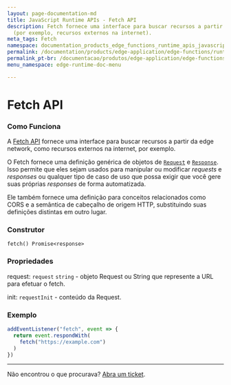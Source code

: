 ```yaml
---
layout: page-documentation-md
title: JavaScript Runtime APIs - Fetch API
description: Fetch fornece uma interface para buscar recursos a partir da edge network
  (por exemplo, recursos externos na internet).
meta_tags: Fetch
namespace: documentation_products_edge_functions_runtime_apis_javascript_fetch
permalink: /documentation/products/edge-application/edge-functions/runtime-apis/javascript/fetch/
permalink_pt-br: /documentacao/produtos/edge-application/edge-functions/runtime-apis/javascript/fetch/
menu_namespace: edge-runtime-doc-menu

---
```

# Fetch **API**



### Como Funciona

A [Fetch API](https://developer.mozilla.org/en-US/docs/Web/API/Fetch_API) fornece uma interface para buscar recursos a partir da edge network, como recursos externos na internet, por exemplo.

O Fetch fornece uma definição genérica de objetos de [`Request`](https://developer.mozilla.org/pt-BR/docs/Web/API/Request) e [`Response`](https://developer.mozilla.org/pt-BR/docs/Web/API/Response). Isso permite que eles sejam usados para manipular ou modificar _requests_ e _responses_ ou qualquer tipo de caso de uso que possa exigir que você gere suas próprias _responses_ de forma automatizada.

Ele também fornece uma definição para conceitos relacionados como CORS e a semântica de cabeçalho de origem HTTP, substituindo suas definições distintas em outro lugar.

### Construtor

`fetch() Promise<response>`

### Propriedades

request: `request` `string` - objeto Request ou String que represente a URL para efetuar o fetch.

init: `requestInit`  -  conteúdo da Request.

### Exemplo

```javascript
addEventListener("fetch", event => {
  return event.respondWith(
    fetch("https://example.com")
  )
})
```

---

Não encontrou o que procurava? [Abra um ticket](https://tickets.azion.com/pt-BR/support/login/).
